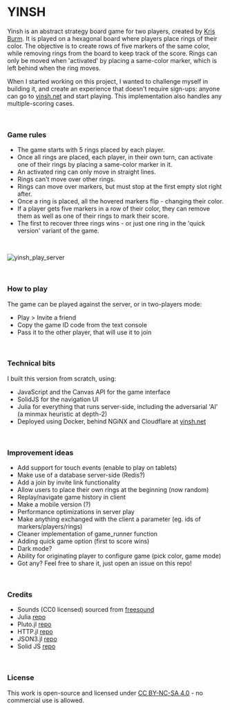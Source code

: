 # YINSH

Yinsh is an abstract strategy board game for two players, created by [Kris Burm](https://en.wikipedia.org/wiki/Kris_Burm). It is played on a hexagonal board where players place rings of their color. The objective is to create rows of five markers of the same color, while removing rings from the board to keep track of the score. Rings can only be moved when 'activated' by placing a same-color marker, which is left behind when the ring moves. 

When I started working on this project, I wanted to challenge myself in building it, and create an experience that doesn't require sign-ups: anyone can go to [yinsh.net](https://yinsh.net/) and start playing. This implementation also handles any multiple-scoring cases.

&nbsp;

### Game rules
- The game starts with 5 rings placed by each player.
- Once all rings are placed, each player, in their own turn, can activate one of their rings by placing a same-color marker in it.
- An activated ring can only move in straight lines.
- Rings can't move over other rings.
- Rings can move over markers, but must stop at the first empty slot right after.
- Once a ring is placed, all the hovered markers flip - changing their color.
- If a player gets five markers in a row of their color, they can remove them as well as one of their rings to mark their score.
- The first to recover three rings wins - or just one ring in the 'quick version' variant of the game.

&nbsp;

![yinsh_play_server](https://github.com/danvinci/yinsh/assets/15657499/6034f54b-4b22-4559-ad0c-8ec9fd2ad4d9)

&nbsp;

### How to play
The game can be played against the server, or in two-players mode:
- Play > Invite a friend
- Copy the game ID code from the text console
- Pass it to the other player, that will use it to join 

&nbsp;

### Technical bits
I built this version from scratch, using:
- JavaScript and the Canvas API for the game interface
- SolidJS for the navigation UI
- Julia for everything that runs server-side, including the adversarial 'AI' (a minmax heuristic at depth-2)
- Deployed using Docker, behind NGiNX and Cloudflare at [yinsh.net](https://yinsh.net/)

&nbsp;

### Improvement ideas
- Add support for touch events (enable to play on tablets)
- Make use of a database server-side (Redis?)
- Add a join by invite link functionality
- Allow users to place their own rings at the beginning (now random)
- Replay/navigate game history in client 
- Make a mobile version (?)
- Performance optimizations in server play
- Make anything exchanged with the client a parameter (eg. ids of markers/players/rings)
- Cleaner implementation of game_runner function
- Adding quick game option (first to score wins)
- Dark mode?
- Ability for originating player to configure game (pick color, game mode)
- Got any? Feel free to share it, just open an issue on this repo!

&nbsp;

### Credits
- Sounds (CC0 licensed) sourced from [freesound](https://freesound.org/)
- Julia [repo](https://github.com/JuliaLang/julia)
- Pluto.jl [repo](https://github.com/fonsp/Pluto.jl)
- HTTP.jl [repo](https://github.com/JuliaWeb/HTTP.jl)
- JSON3.jl [repo](https://github.com/quinnj/JSON3.jl)
- Solid JS [repo](https://github.com/solidjs/solid)

&nbsp;
### License
This work is open-source and licensed under [CC BY-NC-SA 4.0](https://creativecommons.org/licenses/by-nc-sa/4.0/) - no commercial use is allowed.
